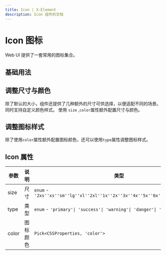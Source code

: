 ```yaml
---
title: Icon | X-Element
description: Icon 组件的文档
---
```


# Icon 图标

Web UI 提供了一套常用的图标集合。

## 基础用法

<preview path="../demo/Icon/Basic.vue" title="基础用法" description="Icon 组件的基础用法"></preview>

## 调整尺寸与颜色

除了默认的大小，组件还提供了几种额外的尺寸可供选择，以便适配不同的场景。同时支持自定义颜色样式。
使用 `size` ,`color`属性额外配置尺寸与颜色。

<preview path="../demo/Icon/SizeAndColor.vue" title="调整尺寸与颜色" description="Icon 组件的尺寸与颜色调整"></preview>

## 调整图标样式

除了使用`color`属性额外配置图标颜色，还可以使用`type`属性调整图标样式。

<preview path="../demo/Icon/Type.vue" title="调整样式" description="Icon 组件的样式调整"></preview>

## Icon 属性

| 参数  | 说明     | 类型                                                                           | Default |
| ----- | -------- | ------------------------------------------------------------------------------ | ------- |
| size  | 尺寸     | `enum` - `'2xs''xs''sm''lg''xl''2xl''1x''2x''3x''4x''5x''6x''7x''8x''9x''10x'` | —       |
| type  | 类型     | `enum` - `'primary'\| 'success'\| 'warning'\| 'danger'\| 'info'`               | —       |
| color | 图标颜色 | `Pick<CSSProperties, 'color'>`                                                 | inherit |
